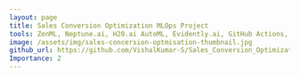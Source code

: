 ```yaml
---
layout: page
title: Sales Conversion Optimization MLOps Project
tools: ZenML, Neptune.ai, H20.ai AutoML, Evidently.ai, GitHub Actions, Docker, CML.
image: /assets/img/sales-concersion-optmisation-thumbnail.jpg
github_url: https://github.com/VishalKumar-S/Sales_Conversion_Optimization_MLOps_Project/blob/main/Readme.md
Importance: 2
---
```



